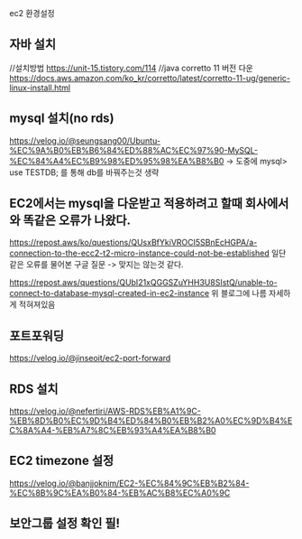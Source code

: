 ec2 환경설정

## 자바 설치
//설치방법
https://unit-15.tistory.com/114
//java corretto 11 버전 다운
https://docs.aws.amazon.com/ko_kr/corretto/latest/corretto-11-ug/generic-linux-install.html


## mysql 설치(no rds)
https://velog.io/@seungsang00/Ubuntu-%EC%9A%B0%EB%B6%84%ED%88%AC%EC%97%90-MySQL-%EC%84%A4%EC%B9%98%ED%95%98%EA%B8%B0
-> 도중에 mysql> use TESTDB; 를 통해 db를 바꿔주는것 생략

## EC2에서는 mysql을 다운받고 적용하려고 할때 회사에서와 똑같은 오류가 나왔다.
https://repost.aws/ko/questions/QUsxBfYkiVROCI5SBnEcHGPA/a-connection-to-the-ecc2-t2-micro-instance-could-not-be-established
일단 같은 오류를 물어본 구글 질문 -> 맞지는 않는것 같다.

https://repost.aws/questions/QUbI21xQGGSZuYHH3U8SIstQ/unable-to-connect-to-database-mysql-created-in-ec2-instance
위 블로그에 나름 자세하게 적혀져있음

## 포트포워딩
https://velog.io/@jinseoit/ec2-port-forward


## RDS 설치
https://velog.io/@nefertiri/AWS-RDS%EB%A1%9C-%EB%8D%B0%EC%9D%B4%ED%84%B0%EB%B2%A0%EC%9D%B4%EC%8A%A4-%EB%A7%8C%EB%93%A4%EA%B8%B0

## EC2 timezone 설정
https://velog.io/@banjjoknim/EC2-%EC%84%9C%EB%B2%84-%EC%8B%9C%EA%B0%84-%EB%AC%B8%EC%A0%9C

## 보안그룹 설정 확인 필!
